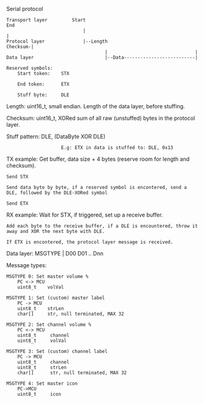 Serial protocol

    Transport layer         Start                                                 End 
                                |                                                 |
    Protocol layer              |--Length                                Checksum-|   
                                        |                                |
    Data layer                          |--Data--------------------------|

    Reserved symbols:
        Start token:    STX
        
        End token:      ETX
        
        Stuff byte:     DLE

Length:             uint16_t, small endian. Length of the data layer, before stuffing.

Checksum:           uint16_t, XORed sum of all raw (unstuffed) bytes in the protocol layer.

Stuff pattern:      DLE, (DataByte XOR DLE)

                        E.g: ETX in data is stuffed to: DLE, 0x13

TX example:
    Get buffer, data size + 4 bytes (reserve room for length and checksum).
    
    Send STX
    
    Send data byte by byte, if a reserved symbol is encontered, send a DLE, followed by the DLE-XORed symbol
    
    Send ETX


RX example:
    Wait for STX, if triggered, set up a receive buffer.
    
    Add each byte to the receive buffer, if a DLE is encountered, throw it away and XOR the next byte with DLE.
    
    If ETX is encontered, the protocol layer message is received.


Data layer:
    MSGTYPE | D00 D01 .. Dnn 

Message types:

    MSGTYPE 0: Set master volume %
        PC <-> MCU
        uint8_t    volVal

    MSGTYPE 1: Set (custom) master label
        PC -> MCU
        uint8_t    strLen
        char[]     str, null terminated, MAX 32

    MSGTYPE 2: Set channel volume %
        PC <-> MCU
        uint8_t     channel
        uint8_t     volVal

    MSGTYPE 3: Set (custom) channel label
        PC -> MCU
        uint8_t     channel
        uint8_t     strLen
        char[]      str, null terminated, MAX 32
        
    MSGTYPE 4: Set master icon
        PC->MCU
        uint8_t     icon